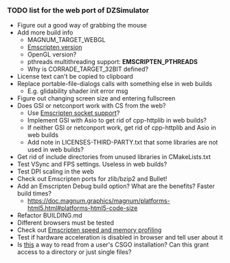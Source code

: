 ### TODO list for the web port of DZSimulator

- Figure out a good way of grabbing the mouse
- Add more build info
    - MAGNUM_TARGET_WEBGL
    - [Emscripten version](https://github.com/emscripten-core/emscripten/pull/17883)
    - OpenGL version?
    - pthreads multithreading support: __EMSCRIPTEN_PTHREADS__
    - Why is CORRADE_TARGET_32BIT defined?
- License text can't be copied to clipboard
- Replace portable-file-dialogs calls with something else in web builds
    - E.g. glidability shader init error msg
- Figure out changing screen size and entering fullscreen
- Does GSI or netconport work with CS from the web?
    - Use [Emscripten socket support](https://emscripten.org/docs/porting/networking.html)?
    - Implement GSI with Asio to get rid of cpp-httplib in web builds?
    - If neither GSI or netconport work, get rid of cpp-httplib and Asio in web builds
    - Add note in LICENSES-THIRD-PARTY.txt that some libraries are not used in web builds?
- Get rid of include directories from unused libraries in CMakeLists.txt
- Test VSync and FPS settings. Useless in web builds?
- Test DPI scaling in the web
- Check out Emscripten ports for zlib/bzip2 and Bullet!
- Add an Emscripten Debug build option? What are the benefits? Faster build times?
    - https://doc.magnum.graphics/magnum/platforms-html5.html#platforms-html5-code-size
- Refactor BUILDING.md
- Different browsers must be tested
- Check out [Emscripten speed and memory profiling](https://emscripten.org/docs/porting/Debugging.html#profiling)
- Test if hardware acceleration is disabled in browser and tell user about it
- Is [this](https://developer.chrome.com/articles/file-system-access/) a way to read from a user's CSGO installation? Can this grant access to a directory or just single files?
